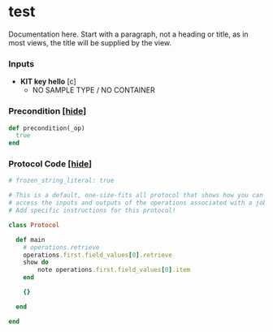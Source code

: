 # test

Documentation here. Start with a paragraph, not a heading or title, as in most views, the title will be supplied by the view.
### Inputs


- **KIT key hello** [c]  
  - NO SAMPLE TYPE / NO CONTAINER





### Precondition <a href='#' id='precondition'>[hide]</a>
```ruby
def precondition(_op)
  true
end
```

### Protocol Code <a href='#' id='protocol'>[hide]</a>
```ruby
# frozen_string_literal: true

# This is a default, one-size-fits all protocol that shows how you can
# access the inputs and outputs of the operations associated with a job.
# Add specific instructions for this protocol!

class Protocol

  def main
    # operations.retrieve
    operations.first.field_values[0].retrieve
    show do
        note operations.first.field_values[0].item
    end

    {}

  end

end

```
